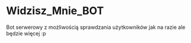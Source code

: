 # Widzisz_Mnie_BOT

Bot serwerowy z możliwością sprawdzania użytkowników jak na razie ale będzie więcej :p
